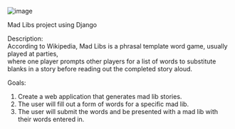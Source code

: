 ![image](https://github.com/allansantos7/Mad-Libs-project/assets/83974830/a74ad920-67e2-48c2-bd31-e4a09b28d0e2)

Mad Libs project using Django

Description: </br>
According to Wikipedia, Mad Libs is a phrasal template word game, usually played at parties, </br>
where one player prompts other players for a list of words to substitute blanks in a story before reading out the completed story aloud. </br>

Goals: </br>
<ol>
  <li>
    Create a web application that generates mad lib stories. 
  </li>
  <li>
    The user will fill out a form of words for a specific mad lib.
  </li>
  <li>
    The user will submit the words and be presented with a mad lib with their words entered in.
  </li>
</ol>
